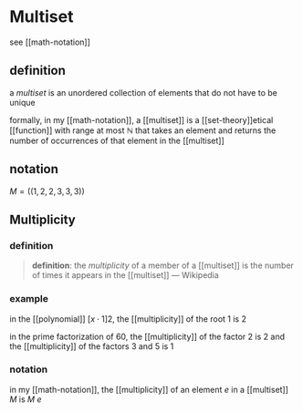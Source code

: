 # Multiset

see [[math-notation]]

## definition

a _multiset_ is an unordered collection of elements that do not have to be unique

formally, in my [[math-notation]], a [[multiset]] is a [[set-theory]]etical [[function]] with range at most $\mathbb N$ that takes an element and returns the number of occurrences of that element in the [[multiset]]

## notation

$M = ((1, 2, 2, 3, 3, 3))$

## Multiplicity

### definition

> **definition**: the _multiplicity_ of a member of a [[multiset]] is the number of times it appears in the [[multiset]] &mdash; Wikipedia

### example

in the [[polynomial]] $[x \cdot 1]2$, the [[multiplicity]] of the root $1$ is $2$

in the prime factorization of $60$, the [[multiplicity]] of the factor $2$ is $2$ and the [[multiplicity]] of the factors $3$ and $5$ is $1$

### notation

in my [[math-notation]], the [[multiplicity]] of an element $e$ in a [[multiset]] $M$ is $M\ e$

